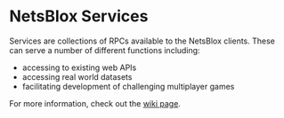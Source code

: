 # NetsBlox Services
Services are collections of RPCs available to the NetsBlox clients. These can serve a number of different functions including:
- accessing to existing web APIs
- accessing real world datasets
- facilitating development of challenging multiplayer games

For more information, check out the [wiki page](https://github.com/NetsBlox/NetsBlox/wiki/Services-Overview).
